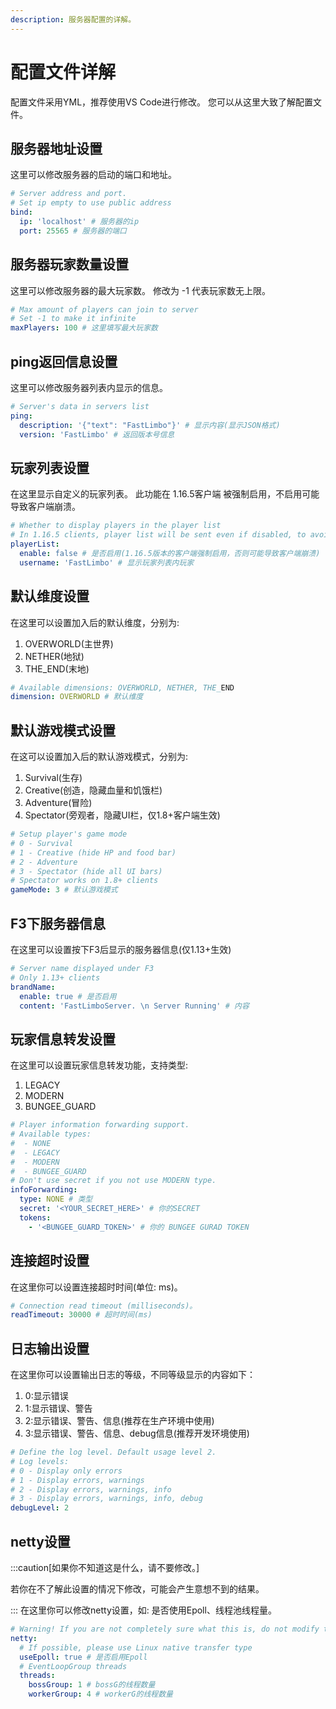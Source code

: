 ```yaml
---
description: 服务器配置的详解。
---
```


# 配置文件详解
配置文件采用YML，推荐使用VS Code进行修改。
您可以从这里大致了解配置文件。

## 服务器地址设置
这里可以修改服务器的启动的端口和地址。
```yml
# Server address and port.
# Set ip empty to use public address
bind:
  ip: 'localhost' # 服务器的ip
  port: 25565 # 服务器的端口
```

## 服务器玩家数量设置
这里可以修改服务器的最大玩家数。
修改为 -1 代表玩家数无上限。
```yml
# Max amount of players can join to server
# Set -1 to make it infinite
maxPlayers: 100 # 这里填写最大玩家数
```

## ping返回信息设置
这里可以修改服务器列表内显示的信息。
```yml
# Server's data in servers list
ping:
  description: '{"text": "FastLimbo"}' # 显示内容(显示JSON格式)
  version: 'FastLimbo' # 返回版本号信息
```

## 玩家列表设置
在这里显示自定义的玩家列表。
此功能在 1.16.5客户端 被强制启用，不启用可能导致客户端崩溃。
```yml
# Whether to display players in the player list
# In 1.16.5 clients, player list will be sent even if disabled, to avoid crash
playerList:
  enable: false # 是否启用(1.16.5版本的客户端强制启用，否则可能导致客户端崩溃)
  username: 'FastLimbo' # 显示玩家列表内玩家
```

## 默认维度设置
在这里可以设置加入后的默认维度，分别为:
1. OVERWORLD(主世界)
2. NETHER(地狱)
3. THE_END(末地)
```yml
# Available dimensions: OVERWORLD, NETHER, THE_END
dimension: OVERWORLD # 默认维度
```

## 默认游戏模式设置
在这可以设置加入后的默认游戏模式，分别为:
1. Survival(生存)
2. Creative(创造，隐藏血量和饥饿栏)
3. Adventure(冒险)
4. Spectator(旁观者，隐藏UI栏，仅1.8+客户端生效)
```yml
# Setup player's game mode
# 0 - Survival
# 1 - Creative (hide HP and food bar)
# 2 - Adventure
# 3 - Spectator (hide all UI bars)
# Spectator works on 1.8+ clients
gameMode: 3 # 默认游戏模式
```

## F3下服务器信息
在这里可以设置按下F3后显示的服务器信息(仅1.13+生效)
```yml
# Server name displayed under F3
# Only 1.13+ clients
brandName:
  enable: true # 是否启用
  content: 'FastLimboServer. \n Server Running' # 内容
```

## 玩家信息转发设置
在这里可以设置玩家信息转发功能，支持类型:
1. LEGACY
2. MODERN
3. BUNGEE_GUARD
```yml
# Player information forwarding support.
# Available types:
#  - NONE
#  - LEGACY
#  - MODERN
#  - BUNGEE_GUARD
# Don't use secret if you not use MODERN type.
infoForwarding:
  type: NONE # 类型
  secret: '<YOUR_SECRET_HERE>' # 你的SECRET
  tokens:
    - '<BUNGEE_GUARD_TOKEN>' # 你的 BUNGEE GURAD TOKEN
```

## 连接超时设置
在这里你可以设置连接超时时间(单位: ms)。
```yml
# Connection read timeout (milliseconds)。
readTimeout: 30000 # 超时时间(ms)
```

## 日志输出设置
在这里你可以设置输出日志的等级，不同等级显示的内容如下：
1. 0:显示错误
2. 1:显示错误、警告
3. 2:显示错误、警告、信息(推荐在生产环境中使用)
4. 3:显示错误、警告、信息、debug信息(推荐开发环境使用)
```yml
# Define the log level. Default usage level 2.
# Log levels:
# 0 - Display only errors
# 1 - Display errors, warnings
# 2 - Display errors, warnings, info
# 3 - Display errors, warnings, info, debug
debugLevel: 2
```

## netty设置
:::caution[如果你不知道这是什么，请不要修改。]

若你在不了解此设置的情况下修改，可能会产生意想不到的结果。

:::
在这里你可以修改netty设置，如: 是否使用Epoll、线程池线程量。
```yml
# Warning! If you are not completely sure what this is, do not modify the parameters of this block!
netty:
  # If possible, please use Linux native transfer type
  useEpoll: true # 是否启用Epoll
  # EventLoopGroup threads
  threads:
    bossGroup: 1 # bossG的线程数量
    workerGroup: 4 # workerG的线程数量
```